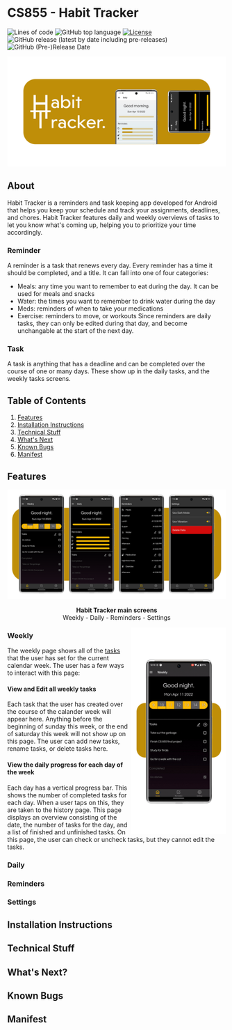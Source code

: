 # CS855 - Habit Tracker
![Lines of code](https://img.shields.io/tokei/lines/github/AidanSommerfeld/CS855)
![GitHub top language](https://img.shields.io/github/languages/top/AidanSommerfeld/CS855)
[![License](https://img.shields.io/badge/license-MIT-green)](./LICENSE.md)
![GitHub release (latest by date including pre-releases)](https://img.shields.io/github/v/release/AidanSommerfeld/CS855?include_prereleases)
![GitHub (Pre-)Release Date](https://img.shields.io/github/release-date-pre/AidanSommerfeld/CS855)

![banner](https://github.com/AidanSommerfeld/CS855/blob/main/images/On%20Device/Banner.png)

## About
Habit Tracker is a reminders and task keeping app developed for Android that helps you keep your schedule and track your assignments, deadlines, and chores. Habit Tracker features daily and weekly overviews of tasks to let you know what's coming up, helping you to prioritize your time accordingly.

### Reminder 
A reminder is a task that renews every day. Every reminder has a time it should be completed, and a title. It can fall into one of four categories: 
- Meals: any time you want to remember to eat during the day. It can be used for meals and snacks
- Water: the times you want to remember to drink water during the day
- Meds: reminders of when to take your medications
- Exercise: reminders to move, or workouts
Since reminders are daily tasks, they can only be edited during that day, and become unchangable at the start of the next day. 

### Task
A task is anything that has a deadline and can be completed over the course of one or many days. These show up in the daily tasks, and the weekly tasks screens. 

## Table of Contents
1. [Features](#features)
2. [Installation Instructions](#installation-instructions)
3. [Technical Stuff](#technical-stuff)
4. [What's Next](#whats-next)
5. [Known Bugs](#known-bugs)
6. [Manifest](#manifest)

## Features
![Screens](https://github.com/AidanSommerfeld/CS855/blob/main/images/On%20Device/BannerScreens.png)
<p align="center">
  <b>Habit Tracker main screens</b><br>
  Weekly - Daily - Reminders - Settings
</p>

<img align="right" height="475" src="https://github.com/AidanSommerfeld/CS855/blob/main/images/On%20Device/Weekly-Animation.gif"/>

### Weekly
The weekly page shows all of the [tasks](#task) that the user has set for the current calendar week. The user has a few ways to interact with this page:

#### View and Edit all weekly tasks
Each task that the user has created over the course of the calander week will appear here. Anything before the beginning of sunday this week, or the end of saturday this week will not show up on this page. The user can add new tasks, rename tasks, or delete tasks here. 

#### View the daily progress for each day of the week
Each day has a vertical progress bar. This shows the number of completed tasks for each day. When a user taps on this, they are taken to the history page. This page displays an overview consisting of the date, the number of tasks for the day, and a list of finished and unfinished tasks. On this page, the user can check or uncheck tasks, but they cannot edit the tasks. 

### Daily
### Reminders
### Settings

## Installation Instructions

## Technical Stuff

## What's Next? 

## Known Bugs

## Manifest
